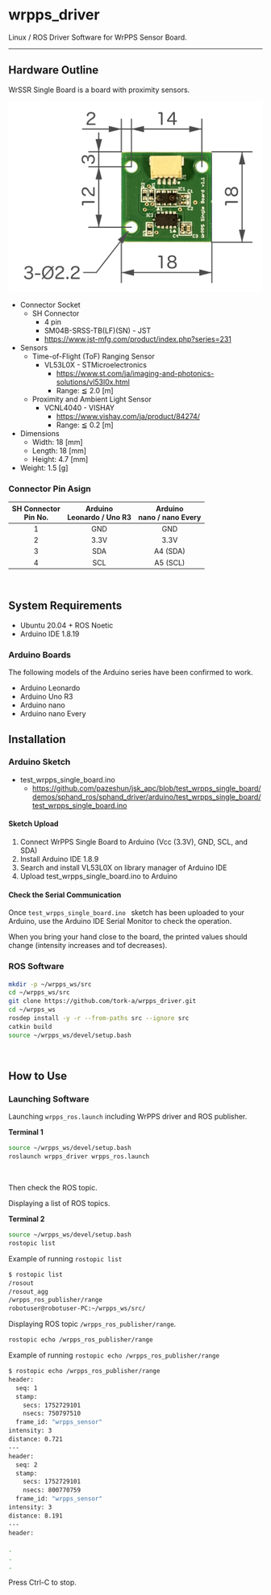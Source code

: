 # wrpps_driver
Linux / ROS Driver Software for WrPPS Sensor Board.

---

## Hardware Outline

WrSSR Single Board is a board with proximity sensors.

![WrPPS Single Board v1.1 Dimensions](doc/images/wrpps-single-board_dimensions_small.png)


- Connector Socket
  - SH Connector
    - 4 pin
    - SM04B-SRSS-TB(LF)(SN) - JST
    - https://www.jst-mfg.com/product/index.php?series=231
- Sensors
  - Time-of-Flight (ToF) Ranging Sensor
    - VL53L0X - STMicroelectronics
      - https://www.st.com/ja/imaging-and-photonics-solutions/vl53l0x.html
      - Range: ≦ 2.0 [m]
  - Proximity and Ambient Light Sensor
    - VCNL4040 - VISHAY
      - https://www.vishay.com/ja/product/84274/
      - Range: ≦ 0.2 [m]
- Dimensions
  - Width: 18 [mm]
  - Length: 18 [mm]
  - Height: 4.7 [mm]
- Weight: 1.5 [g]

### Connector Pin Asign

SH Connector<br> Pin No. | Arduino<br> Leonardo / Uno R3 | Arduino<br> nano / nano Every
:---: | :---: | :---:
1 | GND | GND
2 | 3.3V | 3.3V
3 | SDA | A4 (SDA)
4 | SCL | A5 (SCL)

<br>

## System Requirements

- Ubuntu 20.04 + ROS Noetic
- Arduino IDE 1.8.19

### Arduino Boards

The following models of the Arduino series have been confirmed to work.

- Arduino Leonardo
- Arduino Uno R3
- Arduino nano
- Arduino nano Every


## Installation

### Arduino Sketch

- test_wrpps_single_board.ino
  - https://github.com/pazeshun/jsk_apc/blob/test_wrpps_single_board/demos/sphand_ros/sphand_driver/arduino/test_wrpps_single_board/test_wrpps_single_board.ino

#### Sketch Upload

1. Connect WrPPS Single Board to Arduino (Vcc (3.3V), GND, SCL, and SDA)
2. Install Arduino IDE 1.8.9
3. Search and install VL53L0X on library manager of Arduino IDE
4. Upload test_wrpps_single_board.ino to Arduino

#### Check the Serial Communication

Once `test_wrpps_single_board.ino ` sketch has been uploaded to your Arduino, use the Arduino IDE Serial Monitor to check the operation.

When you bring your hand close to the board, the printed values should change (intensity increases and tof decreases).


### ROS Software

``` bash
mkdir -p ~/wrpps_ws/src
cd ~/wrpps_ws/src
git clone https://github.com/tork-a/wrpps_driver.git
cd ~/wrpps_ws
rosdep install -y -r --from-paths src --ignore src
catkin build
source ~/wrpps_ws/devel/setup.bash
```

<br>

## How to Use

### Launching Software

Launching `wrpps_ros.launch` including WrPPS driver and ROS publisher.

**Terminal 1**
``` bash
source ~/wrpps_ws/devel/setup.bash
roslaunch wrpps_driver wrpps_ros.launch
```

<br>

Then check the ROS topic.

Displaying a list of ROS topics.

**Terminal 2**
``` bash
source ~/wrpps_ws/devel/setup.bash
rostopic list
```

Example of running `rostopic list`

``` bash
$ rostopic list
/rosout
/rosout_agg
/wrpps_ros_publisher/range
robotuser@robotuser-PC:~/wrpps_ws/src/ 
```

Displaying ROS topic `/wrpps_ros_publisher/range`.

``` bash
rostopic echo /wrpps_ros_publisher/range
```

Example of running `rostopic echo /wrpps_ros_publisher/range`

``` bash
$ rostopic echo /wrpps_ros_publisher/range 
header: 
  seq: 1
  stamp: 
    secs: 1752729101
    nsecs: 750797510
  frame_id: "wrpps_sensor"
intensity: 3
distance: 0.721
---
header: 
  seq: 2
  stamp: 
    secs: 1752729101
    nsecs: 800770759
  frame_id: "wrpps_sensor"
intensity: 3
distance: 8.191
---
header: 

.
.
.
```


Press Ctrl-C to stop.

